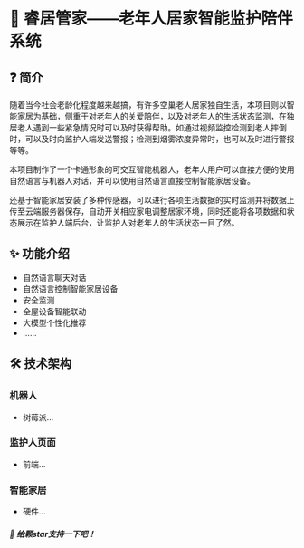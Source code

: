 # 🏡 睿居管家——老年人居家智能监护陪伴系统

## ❓ 简介

随着当今社会老龄化程度越来越搞，有许多空巢老人居家独自生活，本项目则以智能家居为基础，侧重于对老年人的关爱陪伴，以及对老年人的生活状态监测，在独居老人遇到一些紧急情况时可以及时获得帮助。如通过视频监控检测到老人摔倒时，可以及时向监护人端发送警报；检测到烟雾浓度异常时，也可以及时进行警报等等。

本项目制作了一个卡通形象的可交互智能机器人，老年人用户可以直接方便的使用自然语言与机器人对话，并可以使用自然语言直接控制智能家居设备。 

还基于智能家居安装了多种传感器，可以进行各项生活数据的实时监测并将数据上传至云端服务器保存，自动开关相应家电调整居家环境，同时还能将各项数据和状态展示在监护人端后台，让监护人对老年人的生活状态一目了然。

## ✨ 功能介绍

* 自然语言聊天对话
* 自然语言控制智能家居设备
* 安全监测
* 全屋设备智能联动
* 大模型个性化推荐
* ......

## 🛠️ 技术架构

### 机器人

* 树莓派...

### 监护人页面

* 前端...

### 智能家居

* 硬件...

#### *🌟 给颗star支持一下吧！*
